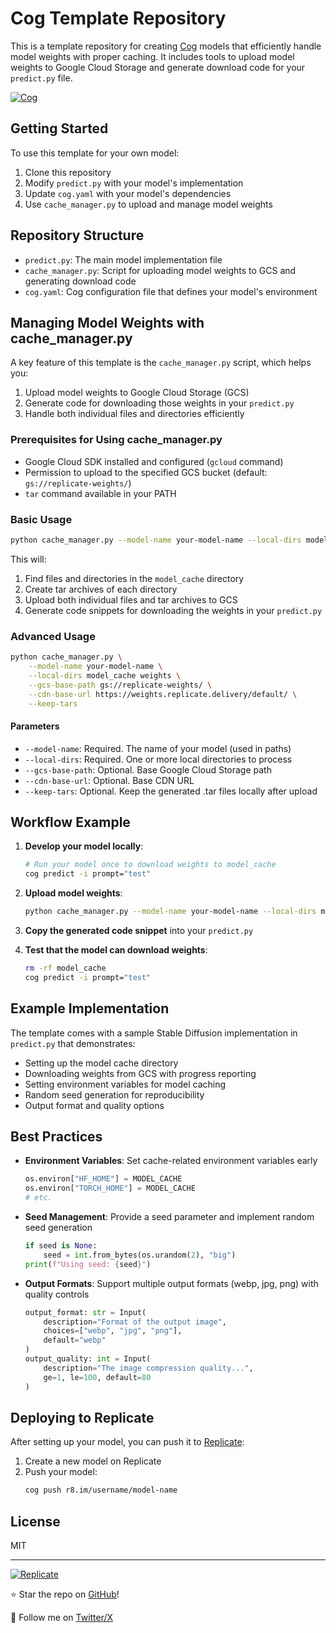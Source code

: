 # Cog Template Repository

This is a template repository for creating [Cog](https://github.com/replicate/cog) models that efficiently handle model weights with proper caching. It includes tools to upload model weights to Google Cloud Storage and generate download code for your `predict.py` file.

[![Cog](https://github.com/replicate/cog/raw/main/docs/header.png)](https://github.com/replicate/cog)

## Getting Started

To use this template for your own model:

1. Clone this repository
2. Modify `predict.py` with your model's implementation
3. Update `cog.yaml` with your model's dependencies
4. Use `cache_manager.py` to upload and manage model weights

## Repository Structure

- `predict.py`: The main model implementation file 
- `cache_manager.py`: Script for uploading model weights to GCS and generating download code
- `cog.yaml`: Cog configuration file that defines your model's environment

## Managing Model Weights with cache_manager.py

A key feature of this template is the `cache_manager.py` script, which helps you:

1. Upload model weights to Google Cloud Storage (GCS)
2. Generate code for downloading those weights in your `predict.py`
3. Handle both individual files and directories efficiently

### Prerequisites for Using cache_manager.py

- Google Cloud SDK installed and configured (`gcloud` command)
- Permission to upload to the specified GCS bucket (default: `gs://replicate-weights/`)
- `tar` command available in your PATH

### Basic Usage

```bash
python cache_manager.py --model-name your-model-name --local-dirs model_cache
```

This will:
1. Find files and directories in the `model_cache` directory
2. Create tar archives of each directory
3. Upload both individual files and tar archives to GCS
4. Generate code snippets for downloading the weights in your `predict.py`

### Advanced Usage

```bash
python cache_manager.py \
    --model-name your-model-name \
    --local-dirs model_cache weights \
    --gcs-base-path gs://replicate-weights/ \
    --cdn-base-url https://weights.replicate.delivery/default/ \
    --keep-tars
```

#### Parameters

- `--model-name`: Required. The name of your model (used in paths)
- `--local-dirs`: Required. One or more local directories to process
- `--gcs-base-path`: Optional. Base Google Cloud Storage path
- `--cdn-base-url`: Optional. Base CDN URL
- `--keep-tars`: Optional. Keep the generated .tar files locally after upload

## Workflow Example

1. **Develop your model locally**:
   ```bash
   # Run your model once to download weights to model_cache
   cog predict -i prompt="test"
   ```

2. **Upload model weights**:
   ```bash
   python cache_manager.py --model-name your-model-name --local-dirs model_cache
   ```

3. **Copy the generated code snippet** into your `predict.py`

4. **Test that the model can download weights**:
   ```bash
   rm -rf model_cache
   cog predict -i prompt="test"
   ```

## Example Implementation

The template comes with a sample Stable Diffusion implementation in `predict.py` that demonstrates:

- Setting up the model cache directory
- Downloading weights from GCS with progress reporting
- Setting environment variables for model caching
- Random seed generation for reproducibility
- Output format and quality options

## Best Practices

- **Environment Variables**: Set cache-related environment variables early
  ```python
  os.environ["HF_HOME"] = MODEL_CACHE
  os.environ["TORCH_HOME"] = MODEL_CACHE
  # etc.
  ```

- **Seed Management**: Provide a seed parameter and implement random seed generation
  ```python
  if seed is None:
      seed = int.from_bytes(os.urandom(2), "big")
  print(f"Using seed: {seed}")
  ```

- **Output Formats**: Support multiple output formats (webp, jpg, png) with quality controls
  ```python
  output_format: str = Input(
      description="Format of the output image",
      choices=["webp", "jpg", "png"],
      default="webp"
  )
  output_quality: int = Input(
      description="The image compression quality...",
      ge=1, le=100, default=80
  )
  ```

## Deploying to Replicate

After setting up your model, you can push it to [Replicate](https://replicate.com):

1. Create a new model on Replicate
2. Push your model:
   ```bash
   cog push r8.im/username/model-name
   ```

## License

MIT

---

[![Replicate](https://replicate.com/account/model-name/badge)](https://replicate.com/account/model-name) 

⭐ Star the repo on [GitHub](https://github.com/username/repo-name)!

👋 Follow me on [Twitter/X](https://twitter.com/username)